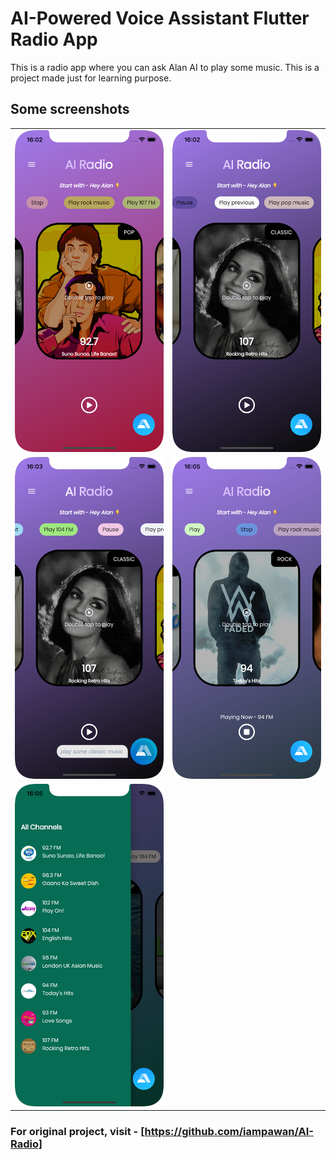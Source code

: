 # AI-Powered Voice Assistant Flutter Radio App

This is a radio app where you can ask Alan AI to play some music.
This is a project made just for learning purpose.

## Some screenshots

|                                      |                                      |
| ------------------------------------ | ------------------------------------ |
| <img src="ss/ai1.png"  width="300"/> | <img src="ss/ai2.png"  width="300"/> |
| <img src="ss/ai3.png" width="300"/>  | <img src="ss/ai4.png" width="300"/>  |
| <img src="ss/ai5.png" width="300"/>  |
### For original project, visit - [https://github.com/iampawan/AI-Radio]
